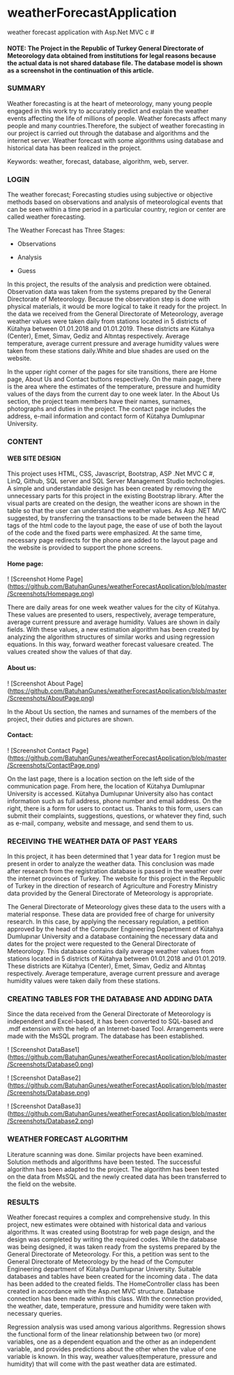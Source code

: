 # weatherForecastApplication

weather forecast application with Asp.Net MVC c #

 

#### NOTE: The Project in the Republic of Turkey General Directorate of Meteorology data obtained from institutions for legal reasons because the actual data is not shared database file. The database model is shown as a screenshot in the continuation of this article.

 

### SUMMARY

 

Weather forecasting is at the heart of meteorology, many young people engaged in this work try to accurately predict and explain the weather events affecting the life of millions of people. Weather forecasts affect many people and many countries.Therefore, the subject of weather forecasting in our project is carried out through the database and algorithms and the internet server. Weather forecast with some algorithms using database and historical data has been realized in the project.

 

Keywords: weather, forecast, database, algorithm, web, server.

 

### LOGIN

 

The weather forecast; Forecasting studies using subjective or objective methods based on observations and analysis of meteorological events that can be seen within a time period in a particular country, region or center are called weather forecasting.

The Weather Forecast has Three Stages:

 

- Observations             

- Analysis             

- Guess             

 

In this project, the results of the analysis and prediction were obtained. Observation data was taken from the systems prepared by the General Directorate of Meteorology. Because the observation step is done with physical materials, it would be more logical to take it ready for the project. In the data we received from the General Directorate of Meteorology, average weather values ​​were taken daily from stations located in 5 districts of Kütahya between 01.01.2018 and 01.01.2019. These districts are Kütahya (Center), Emet, Simav, Gediz and Altıntaş respectively. Average temperature, average current pressure and average humidity values ​​were taken from these stations daily.White and blue shades are used on the website.

 

In the upper right corner of the pages for site transitions, there are Home page, About Us and Contact buttons respectively. On the main page, there is the area where the estimates of the temperature, pressure and humidity values ​​of the days from the current day to one week later. In the About Us section, the project team members have their names, surnames, photographs and duties in the project. The contact page includes the address, e-mail information and contact form of Kütahya Dumlupınar University.

 

### CONTENT

#### WEB SITE DESIGN

 

This project uses HTML, CSS, Javascript, Bootstrap, ASP .Net MVC C #, LinQ, Github, SQL server and SQL Server Management Studio technologies. A simple and understandable design has been created by removing the unnecessary parts for this project in the existing Bootstrap library. After the visual parts are created on the design, the weather icons are shown in the table so that the user can understand the weather values. As Asp .NET MVC suggested, by transferring the transactions to be made between the head tags of the html code to the layout page, the ease of use of both the layout of the code and the fixed parts were emphasized. At the same time, necessary page redirects for the phone are added to the layout page and the website is provided to support the phone screens.

 

#### Home page:

 

! [Screenshot Home Page] (https://github.com/BatuhanGunes/weatherForecastApplication/blob/master/Screenshots/Homepage.png)

 

There are daily areas for one week weather values ​​for the city of Kütahya. These values ​​are presented to users, respectively, average temperature, average current pressure and average humidity. Values ​​are shown in daily fields. With these values, a new estimation algorithm has been created by analyzing the algorithm structures of similar works and using regression equations. In this way, forward weather forecast values ​​are created. The values ​​created show the values ​​of that day.

 

#### About us:

 

! [Screenshot About Page] (https://github.com/BatuhanGunes/weatherForecastApplication/blob/master/Screenshots/AboutPage.png)

 

In the About Us section, the names and surnames of the members of the project, their duties and pictures are shown.

 

#### Contact:

 

! [Screenshot Contact Page] (https://github.com/BatuhanGunes/weatherForecastApplication/blob/master/Screenshots/ContactPage.png)

 

On the last page, there is a location section on the left side of the communication page. From here, the location of Kütahya Dumlupınar University is accessed. Kütahya Dumlupınar University also has contact information such as full address, phone number and email address. On the right, there is a form for users to contact us. Thanks to this form, users can submit their complaints, suggestions, questions, or whatever they find, such as e-mail, company, website and message, and send them to us.

 

 

### RECEIVING THE WEATHER DATA OF PAST YEARS

 

In this project, it has been determined that 1 year data for 1 region must be present in order to analyze the weather data. This conclusion was made after research from the registration database is passed in the weather over the internet provinces of Turkey. The website for this project in the Republic of Turkey in the direction of research of Agriculture and Forestry Ministry data provided by the General Directorate of Meteorology is appropriate.

 

The General Directorate of Meteorology gives these data to the users with a material response. These data are provided free of charge for university research. In this case, by applying the necessary regulation, a petition approved by the head of the Computer Engineering Department of Kütahya Dumlupınar University and a database containing the necessary data and dates for the project were requested to the General Directorate of Meteorology. This database contains daily average weather values ​​from stations located in 5 districts of Kütahya between 01.01.2018 and 01.01.2019. These districts are Kütahya (Center), Emet, Simav, Gediz and Altıntaş respectively. Average temperature, average current pressure and average humidity values ​​were taken daily from these stations.

 

### CREATING TABLES FOR THE DATABASE AND ADDING DATA

 

Since the data received from the General Directorate of Meteorology is independent and Excel-based, it has been converted to SQL-based and .mdf extension with the help of an Internet-based Tool. Arrangements were made with the MsSQL program. The database has been established.

 

! [Screenshot DataBase1] (https://github.com/BatuhanGunes/weatherForecastApplication/blob/master/Screenshots/Database0.png)

 

! [Screenshot DataBase2] (https://github.com/BatuhanGunes/weatherForecastApplication/blob/master/Screenshots/Database.png)

 

! [Screenshot DataBase3] (https://github.com/BatuhanGunes/weatherForecastApplication/blob/master/Screenshots/Database2.png)

 

### WEATHER FORECAST ALGORITHM

 

Literature scanning was done. Similar projects have been examined. Solution methods and algorithms have been tested. The successful algorithm has been adapted to the project. The algorithm has been tested on the data from MsSQL and the newly created data has been transferred to the field on the website.

 

### RESULTS

 

Weather forecast requires a complex and comprehensive study. In this project, new estimates were obtained with historical data and various algorithms. It was created using Bootstrap for web page design, and the design was completed by writing the required codes. While the database was being designed, it was taken ready from the systems prepared by the General Directorate of Meteorology. For this, a petition was sent to the General Directorate of Meteorology by the head of the Computer Engineering department of Kütahya Dumlupınar University. Suitable databases and tables have been created for the incoming data . The data has been added to the created fields. The HomeController class has been created in accordance with the Asp.net MVC structure. Database connection has been made within this class. With the connection provided, the weather, date, temperature, pressure and humidity were taken with necessary queries.

 

Regression analysis was used among various algorithms. Regression shows the functional form of the linear relationship between two (or more) variables, one as a dependent equation and the other as an independent variable, and provides predictions about the other when the value of one variable is known. In this way, weather values ​​(temperature, pressure and humidity) that will come with the past weather data are estimated.